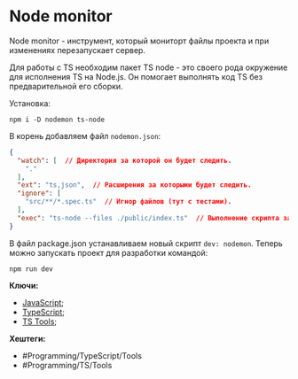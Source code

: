 # Node monitor

Node monitor - инструмент, который мониторт файлы проекта и при изменениях перезапускает сервер.

Для работы с TS необходим пакет TS node - это своего рода окружение для исполнения TS на Node.js. Он помогает выполнять код TS без предварительной его сборки.

Установка:

```shell
npm i -D nodemon ts-node
```

В корень добавляем файл `nodemon.json`:

```json
{  
  "watch": [  // Директория за которой он будет следить.
    "."  
  ],  
  "ext": "ts,json",  // Расширения за которыми будет следить.
  "ignore": [  
    "src/**/*.spec.ts"  // Игнор файлов (тут с тестами).
  ],  
  "exec": "ts-node --files ./public/index.ts"  // Выполнение скрипта запускающего приложение.
}
```

В файл package.json устанавливаем новый скрипт `dev: nodemon`. Теперь можно запускать проект для разработки командой:

```shell
npm run dev
```

**Ключи:**
- [JavaScript](javascript);
- [TypeScript](typescript);
- [TS Tools](ts-tools);

**Хештеги:** 
- #Programming/TypeScript/Tools
- #Programming/TS/Tools